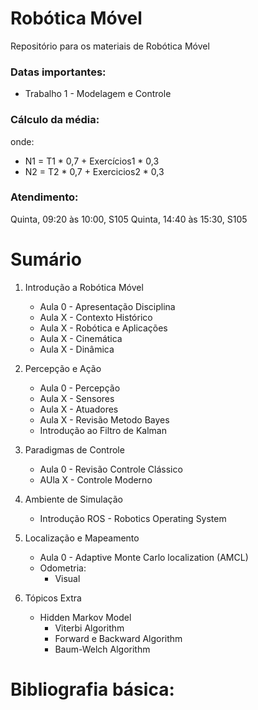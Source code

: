 # Robótica Móvel

Repositório para os materiais de Robótica Móvel

### Datas importantes:
- Trabalho 1 - Modelagem e Controle


### Cálculo da média:


onde:
- N1 = T1 * 0,7 + Exercícios1 * 0,3
- N2 = T2 * 0,7 + Exercicios2 * 0,3

### Atendimento:
Quinta, 09:20 às 10:00, S105
Quinta, 14:40 às 15:30, S105


# Sumário

1. Introdução a Robótica Móvel
    - Aula 0 - Apresentação Disciplina
    - Aula X - Contexto Histórico
    - Aula X - Robótica e Aplicações
    - Aula X - Cinemática
    - Aula X - Dinâmica


2. Percepção e Ação
    - Aula 0 - Percepção
    - Aula X - Sensores
    - Aula X - Atuadores
    - Aula X - Revisão Metodo Bayes
    - Introdução ao Filtro de Kalman


4. Paradigmas de Controle
    - Aula 0 - Revisão Controle Clássico
    - AUla X - Controle Moderno


3. Ambiente de Simulação
    - Introdução ROS - Robotics Operating System

5. Localização e Mapeamento
    - Aula 0 - Adaptive Monte Carlo localization (AMCL)
    - Odometria:
        - Visual


6. Tópicos Extra
    - Hidden Markov Model
        - Viterbi Algorithm
        - Forward e Backward Algorithm
        - Baum-Welch Algorithm

# Bibliografia básica:

